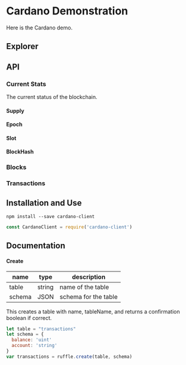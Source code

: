 # Cardano Demonstration

Here is the Cardano demo.


## Explorer 


## API

### Current Stats 
The current status of the blockchain. 

#### Supply 

#### Epoch

#### Slot 

#### BlockHash


### Blocks 

#### 



### Transactions 
  
#### 






## Installation and Use

```
npm install --save cardano-client
```

```javascript 
const CardanoClient = require('cardano-client')
````

## Documentation

#### 

#### Create

| name  |  type |  description  
|---    |---    |     ---         |
|  table | string  |  name of the table |
|  schema | JSON  |  schema for the table |

This creates a table with name, tableName, and returns a confirmation boolean if correct.

```javascript
let table = "transactions"
let schema = {
  balance: 'uint'
  account: 'string'
}
var transactions = ruffle.create(table, schema)
```


